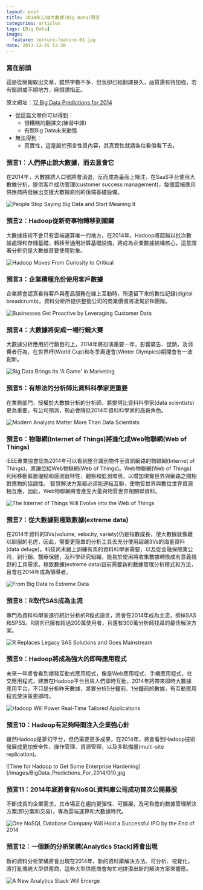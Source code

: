 ```yaml
---
layout: post
title: 2014年12個大數據(Big Data)預言
categories: articles
tags: [Big Data]
image:
  feature: texture-feature-01.jpg
date: 2013-12-25 12:20
---
```

### 寫在前頭
這是從簡報取出文章，雖然字數不多，但我卻已經翻譯良久，品質還有待加強，若有錯誤或不順地方，麻煩請指正。

原文網址：[12 Big Data Predictions for 2014](http://www.cio.com/slideshow/detail/132163)

+ 從這篇文章你可以得到：
    - 很糟糕的翻譯文(練習中譯)
    - 有關Big Data未來動態
+ 無法得到：
    - 真實性，這是屬於預言性質內容，其真實性就請各位看倌看下去。

### 預言1：人們停止說大數據，而去意會它
在2014年，大數據誘人口號將會消退，反而成為臺面上賭注，在SaaS平台使用大數據分析，提供客戶成功管理(customer success management)，每個雲端應用供應商將發展出支援大數據原則的後端基礎設備。

![People Stop Saying Big Data and Start Meaning It](/images/BigData_Predictions_For_2014/001.jpg)

### 預言2：Hadoop從新奇事物轉移到關鍵
大數據技術不會只有雲端運算唯一的地方，在2014年，Hadoop將超越以批次數據處理和存儲基礎，轉移至通用計算基礎設備，將成為企業數據結構核心，這意謂著分析仍是大數據首要使用對象。

![Hadoop Moves From Curiosity to Critical](/images/BigData_Predictions_For_2014/002.jpg)

### 預言3：企業積極充份使用客戶數據
企業將會認真看待客戶與產品服務在線上互動時，所遺留下來的數位記錄(digital breadcrumb)，資料分析所提供整個公司的商業價值將凌駕於BI團隊。

![Businesses Get Proactive by Leveraging Customer Data](/images/BigData_Predictions_For_2014/003.jpg)

### 預言4：大數據將促成一場行銷大賽
大數據分析應用於行銷目的上，2014年將扮演重要一年，影響廣告、促銷，及消費者行為，在世界杯(World Cup)和冬季奧運會(Winter Olympics)期間會有一波創新。

![Big Data Brings Its 'A Game' in Marketing](/images/BigData_Predictions_For_2014/004.jpg)

### 預言5：有想法的分析師比資料科學家更重要
在業務部門，授權於大數據分析的分析師，將變得比資料科學家(data scientists)更為重要，有公司預測，勢必會降低2014年資料科學家的高薪角色。

![Modern Analysts Matter More Than Data Scientists](/images/BigData_Predictions_For_2014/005.jpg)

### 預言6：物聯網(Internet of Things)將進化成Web物聯網(Web of Things)
IEEE專業協會認為2014年可以看到整合識別物件至資訊網路的物聯網(Internet of Things)，將讓位給Web物聯網(Web of Things)。Web物聯網(Web of Things)利用移動裝置優點和感測器特性，觀察和監測環境，以增加現實世界與網路之間相對應物的協調性。
智慧解決方案都必須能連結互聯，使物質世界與數位世界資源相互應，因此，Web物聯網將會產生大量與物質世界相關聯資料。

![The Internet of Things Will Evolve into the Web of Things](/images/BigData_Predictions_For_2014/006.jpg)

### 預言7：從大數據到極致數據(extreme data)
在2014年資料的3Vs(volume, velocity, variety)仍是指數成長，使大數據就像難以馴服的老虎，因此，需要更簡單的分析工具去充分使用超越3Vs的海量資料(data deluge)。科技尚未跟上訓練有素的資料科學家需要，以及從金融保險業公司，到行銷、醫療保健，及科學研究組織，能易於使用將收集數據轉換成有意義視野的工具需求。極致數據(extreme data)目前需要新的數據管理分析模式和方法，且會在2014年成為領導者。

![From Big Data to Extreme Data](/images/BigData_Predictions_For_2014/007.jpg)

### 預言8：R取代SAS成為主流
專門為資料科學家進行統計分析的R程式語言，將會在2014年成為主流，擠掉SAS和SPSS。R語言已擁有超過200萬使用者，且還有300萬分析師找尋的最佳解決方案。

![R Replaces Legacy SAS Solutions and Goes Mainstream](/images/BigData_Predictions_For_2014/008.jpg)

### 預言9：Hadoop將成為強大的即時應用程式
未來一年將會看到爆發互動式應用程式，像是Web應用程式、手機應用程式，社交應用程式，建置在Hadoop平台且與人們即時互動，2014年將帶來即時大數據應用平台，不只是分析昨天數據，將要分析5分鐘前、1分鐘前的數據，有互動應用程式使決策更即時。

![Hadoop Will Power Real-Time Tailored Applications](/images/BigData_Predictions_For_2014/009.jpg)

### 預言10：Hadoop有足夠時間注入企業強心針
雖然Hadoop是夢幻平台，但仍需要更多成果，在2014年，將會看到Hadoop技術發展成更加安全性、操作管理、資源管理，以及多點備援(multi-site replication)。

![Time for Hadoop to Get Some Enterprise Hardening](/images/BigData_Predictions_For_2014/010.jpg


### 預言11：2014年底將會有NoSQL資料庫公司成功首次公開募股
不斷成長的企業需求，其市場正在趨向更彈性、可擴展，及可負擔的數據管理解決方案(即分案和交易)，專為雲端運算和大數據時代。

![One NoSQL Database Company Will Hold a Successful IPO by the End of 2014](/images/BigData_Predictions_For_2014/011.jpg)

### 預言12：一個新的分析架構(Analytics Stack)將會出現
新的資料分析架構將會出現在2014年，新的資料庫解決方法、可分析、視覺化，將打亂傳統大型供應商，這些大型供應商會匆忙地拼湊出新的解決方案來響應。

![A New Analytics Stack Will Emerge](/images/BigData_Predictions_For_2014/012.jpg)
